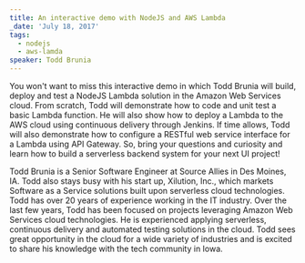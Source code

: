 ```yaml
---
title: An interactive demo with NodeJS and AWS Lambda
_date: 'July 18, 2017'
tags:
  - nodejs
  - aws-lamda
speaker: Todd Brunia
---
```


You won't want to miss this interactive demo in which Todd Brunia will build,
deploy and test a NodeJS Lambda solution in the Amazon Web Services cloud.
From scratch, Todd will demonstrate how to code and unit test a basic Lambda
function. He will also show how to deploy a Lambda to the AWS cloud using
continuous delivery through Jenkins. If time allows, Todd will also demonstrate
how to configure a RESTful web service interface for a Lambda using API
Gateway. So, bring your questions and curiosity and learn how to build a
serverless backend system for your next UI project!

Todd Brunia is a Senior Software Engineer at Source Allies in Des Moines, IA.
Todd also stays busy with his start up, Xilution, Inc., which markets Software
as a Service solutions built upon serverless cloud technologies. Todd has over
20 years of experience working in the IT industry. Over the last few years,
Todd has been focused on projects leveraging Amazon Web Services cloud
technologies. He is experienced applying serverless, continuous delivery and
automated testing solutions in the cloud. Todd sees great opportunity in the
cloud for a wide variety of industries and is excited to share his knowledge
with the tech community in Iowa.
